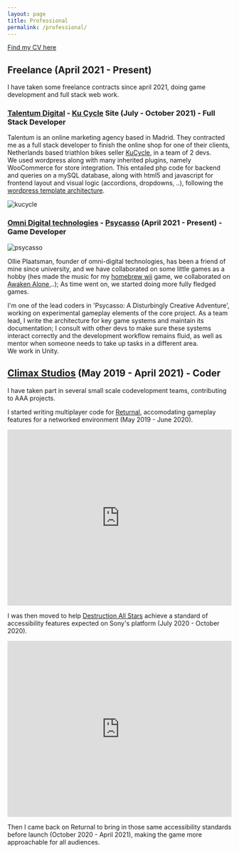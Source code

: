 ```yaml
---
layout: page
title: Professional
permalink: /professional/
---
```

<html>
  <body>
    <p><a href="../assets/CV.pdf">Find my CV here</a></p>
  </body>
</html>

## Freelance (April 2021 - Present)

I have taken some freelance contracts since april 2021, doing game development and full stack web work.

### [Talentum Digital](https://talentumdigital.com/) - [Ku Cycle](https://www.ku-cycle.com/) Site (July - October 2021) - Full Stack Developer

Talentum is an online marketing agency based in Madrid. They contracted me as a full stack developer to finish the online shop for one of their clients, Netherlands based triathlon bikes seller [KuCycle](https://www.ku-cycle.com/), in a team of 2 devs.  
We used wordpress along with many inherited plugins, namely WooCommerce for store integration. This entailed php code for backend and queries on a mySQL database, along with html5 and javascript for frontend layout and visual logic (accordions, dropdowns, ..), following the [wordpress template architecture](https://wphierarchy.com/).

<img style="float: middle;" src="../assets/kucycle.png" alt="kucycle" title="kucycle">
<br/>

### [Omni Digital technologies](https://www.omnidigitaltechnologies.co.uk/) - [Psycasso](https://www.omnidigitaltechnologies.co.uk/psycasso) (April 2021 - Present) - Game Developer

<img style="float: middle;" src="../assets/psycasso.png" alt="psycasso" title="psycasso">
<br/>  

Ollie Plaatsman, founder of omni-digital technologies, has been a friend of mine since university, and we have collaborated on some little games as a hobby (hes made the music for my [homebrew wii](https://www.youtube.com/watch?v=_IwZnQj_zqE) game, we collaborated on [Awaken Alone](https://www.omnidigitaltechnologies.co.uk/awakenalone),..); As time went on, we started doing more fully fledged games.  

I'm one of the lead coders in 'Psycasso: A Disturbingly Creative Adventure', working on experimental gameplay elements of the core project. As a team lead, I write the architecture for key game systems and maintain its documentation; I consult with other devs to make sure these systems interact correctly and the development workflow remains fluid, as well as mentor when someone needs to take up tasks in a different area.  
We work in Unity.    

## [Climax Studios](https://www.climaxstudios.com/) (May 2019 - April 2021) - Coder

I have taken part in several small scale codevelopment teams, contributing to AAA projects.  

I started writing multiplayer code for [Returnal](https://www.youtube.com/watch?v=90njPwI8xNs), accomodating gameplay features for a networked environment (May 2019 - June 2020).

<iframe width="100%" height="395" src="https://www.youtube.com/embed/ov4fJmGCsZM" frameborder="0" allow="accelerometer; autoplay; clipboard-write; encrypted-media; gyroscope; picture-in-picture" allowfullscreen></iframe>  
<br/>  

I was then moved to help [Destruction All Stars](https://www.youtube.com/watch?v=nNO1k5NCDOk&ab_channel=PlayStation)
achieve a standard of accessibility features expected on Sony's platform (July 2020 - October 2020).  

<iframe width="100%" height="395" src="https://www.youtube.com/embed/6kP3G5vO49A" frameborder="0" allow="accelerometer; autoplay; clipboard-write; encrypted-media; gyroscope; picture-in-picture" allowfullscreen></iframe>
<br/>  

Then I came back on Returnal to bring in those same accessibility standards before launch (October 2020 - April 2021), making the game more approachable for all audiences.

